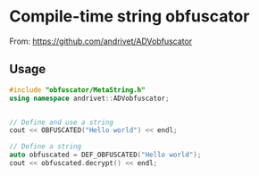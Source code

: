 # Compile-time string obfuscator

From: <https://github.com/andrivet/ADVobfuscator>

## Usage

```c++
#include "obfuscator/MetaString.h"
using namespace andrivet::ADVobfuscator;


// Define and use a string
cout << OBFUSCATED("Hello world") << endl;

// Define a string
auto obfuscated = DEF_OBFUSCATED("Hello world");
cout << obfuscated.decrypt() << endl;
```

